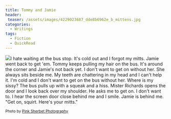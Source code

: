 ```yaml
---
title: Tommy and Jamie
header:
 teaser: /assets/images/4229023687_dde8b6962e_b_mittens.jpg
categories:
  - Writings
tags:
  - Fiction
  - QuickRead
---
```

<img src="https://douglangille.github.io/assets/images/4229023687_dde8b6962e_b_mittens.jpg">I hate waiting at the bus stop. It's cold out and I forgot my mitts. Jamie went back to get 'em. Tommy keeps pulling my hair on the bus. It's around the corner and Jamie's not back yet. I don't want to get on without her. She always sits beside me. My teeth are chattering in my head and I can't help it. I'm cold and I don't want to get on the bus without her. Where is my sissy? The bus pulls up with a squeak and a hiss. Mister Richards opens the door and I look back over my shoulder. He asks me to get on. I don't want to. I hear the screen door close behind me and I smile. Jamie is behind me. "Get on, squirt. Here's your mitts."

<small>Photo by <a href="http://www.flickr.com/photos/40645538@N00/4229023687">Pink Sherbet Photography</a></small>